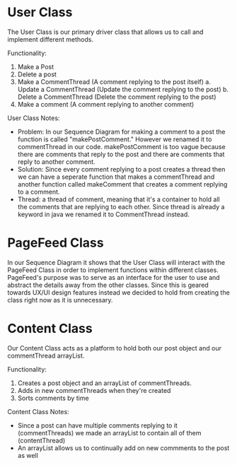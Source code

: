 # User Class
The User Class is our primary driver class that allows us to call and implement different methods.

Functionality:
1. Make a Post
2. Delete a post
3. Make a CommentThread (A comment replying to the post itself)
     a. Update a CommentThread (Update the comment replying to the post)
     b. Delete a CommentThread (Delete the comment replying to the post)
4. Make a comment (A comment replying to another comment)

User Class Notes:
- Problem: In our Sequence Diagram for making a comment to a post the function is called "makePostComment." However we renamed it to commentThread in our code. makePostComment is too vague because there are comments that reply to the post and there are comments that reply to another comment.
- Solution: Since every comment replying to a post creates a thread then we can have a seperate function that makes a commentThread and another function called makeComment that creates a comment replying to a comment.
- Thread: a thread of comment, meaning that it's a container to hold all the comments that are replying to each other. Since thread is already a keyword in java we renamed it to CommentThread instead. 

# PageFeed Class

In our Sequence Diagram it shows that the User Class will interact with the PageFeed Class in order to implement functions within different classes. PageFeed's purpose was to serve as an interface for the user to use and abstract the details away from the other classes. Since this is geared towards UX/UI design features instead we decided to hold from creating the class right now as it is unnecessary. 

# Content Class

Our Content Class acts as a platform to hold both our post object and our commentThread arrayList.

Functionality:
1. Creates a post object and an arrayList of commentThreads.
2. Adds in new commentThreads when they're created
3. Sorts comments by time

Content Class Notes:
- Since a post can have multiple comments replying to it (commentThreads) we made an arrayList to contain all of them (contentThread)
- An arrayList allows us to continually add on new commments to the post as well

# 

